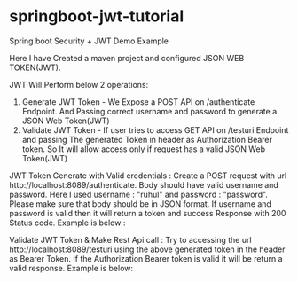 # springboot-jwt-tutorial
Spring boot Security + JWT Demo Example

Here I have Created a maven project and configured JSON WEB TOKEN(JWT).

JWT Will Perform below 2 operations:
1. Generate JWT Token - We Expose a POST API on /authenticate Endpoint. And Passing correct username and password to generate a JSON Web Token(JWT)
2. Validate JWT Token - If user tries to access GET API on /testuri Endpoint and passing The generated Token in header as Authorization Bearer token. So It will allow access only if request has a valid JSON Web Token(JWT)

JWT Token Generate with Valid credentials :
Create a POST request with url http://localhost:8089/authenticate. 
Body should have valid username and password. Here I used username : "ruhul" and password : "password". Please make sure that body should be in JSON format.
If username and password is valid then it will return a token and success Response with 200 Status code.
Example is below :

Validate JWT Token & Make Rest Api call :
Try to accessing the url http://localhost:8089/testuri using the above generated token in the header as Bearer Token. 
If the Authorization Bearer token is valid it will be return a valid response. 
Example is below:
